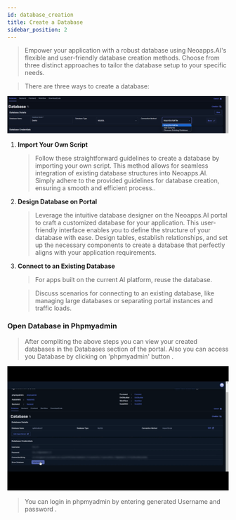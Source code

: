 ```yaml
---
id: database_creation
title: Create a Database
sidebar_position: 2
---
```

> Empower your application with a robust database using Neoapps.AI's flexible and user-friendly database creation methods. Choose from three distinct approaches to tailor the database setup to your specific needs.

> There are three ways to create a database:

![Type of ways for creating script](../../../static/img/waytoadd_database_script.png)

1. **Import Your Own Script**
    > Follow these straightforward guidelines to create a database by importing your own script. This method allows for seamless integration of existing database structures into Neoapps.AI. Simply adhere to the provided guidelines for database creation, ensuring a smooth and efficient process..

    <!-- ![Database Creation](../../../static/img/Database%20animation.gif) -->
2. **Design Database on Portal**
    > Leverage the intuitive database designer on the Neoapps.AI portal to craft a customized database for your application. This user-friendly interface enables you to define the structure of your database with ease. Design tables, establish relationships, and set up the necessary components to create a database that perfectly aligns with your application requirements.
3. **Connect to an Existing Database**
    > For apps built on the current AI platform, reuse the database.
    
    > Discuss scenarios for connecting to an existing database, like managing large databases or separating portal instances and traffic loads.


### Open Database in Phpmyadmin

> After compliting the above steps you can view your created databases in the Databases section of the portal. Also you can access you Database by clicking on 'phpmyadmin' button .

![Open phpmyadmin](../../../static/img/open_phpmyadmin.gif)

> You can login in phpmyadmin by entering generated Username and password . 
